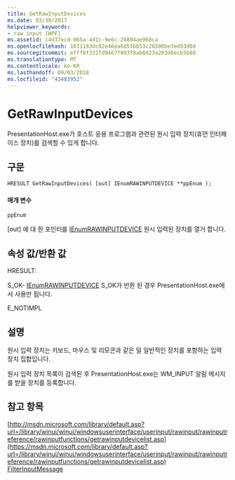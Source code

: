 ```yaml
---
title: GetRawInputDevices
ms.date: 03/30/2017
helpviewer_keywords:
- raw input [WPF]
ms.assetid: c4d37ecd-065a-4d1c-9e6c-26804ae968ca
ms.openlocfilehash: 1611183dc02e46ea6d5fbb53c26500be3ed93d0d
ms.sourcegitcommit: efff8f331fd9467f093f8ab8d23a203d6ecb5b60
ms.translationtype: MT
ms.contentlocale: ko-KR
ms.lasthandoff: 09/03/2018
ms.locfileid: "43483952"
---
```

# <a name="getrawinputdevices"></a>GetRawInputDevices
PresentationHost.exe가 호스트 응용 프로그램과 관련된 원시 입력 장치(휴먼 인터페이스 장치)를 검색할 수 있게 합니다.  
  
## <a name="syntax"></a>구문  
  
```  
HRESULT GetRawInputDevices( [out] IEnumRAWINPUTDEVICE **ppEnum );  
```  
  
#### <a name="parameters"></a>매개 변수  
 `ppEnum`  
  
 [out] 에 대 한 포인터를 [IEnumRAWINPUTDEVICE](../../../../docs/framework/wpf/app-development/ienumrawinputdevice.md) 원시 입력된 장치를 열거 합니다.  
  
## <a name="property-valuereturn-value"></a>속성 값/반환 값  
 HRESULT:  
  
 S_OK- [IEnumRAWINPUTDEVICE](../../../../docs/framework/wpf/app-development/ienumrawinputdevice.md) S_OK가 반환 된 경우 PresentationHost.exe에서 사용만 됩니다.  
  
 E_NOTIMPL  
  
## <a name="remarks"></a>설명  
 원시 입력 장치는 키보드, 마우스 및 리모콘과 같은 덜 일반적인 장치를 포함하는 입력 장치 집합입니다.  
  
 원시 입력 장치 목록이 검색된 후 PresentationHost.exe는 WM_INPUT 알림 메시지를 받을 장치를 등록합니다.  
  
## <a name="see-also"></a>참고 항목  
 [http://msdn.microsoft.com/library/default.asp?url=/library/winui/winui/windowsuserinterface/userinput/rawinput/rawinputreference/rawinputfunctions/getrawinputdevicelist.asp](https://msdn.microsoft.com/library/default.asp?url=/library/winui/winui/windowsuserinterface/userinput/rawinput/rawinputreference/rawinputfunctions/getrawinputdevicelist.asp)  
 [FilterInputMessage](../../../../docs/framework/wpf/app-development/filterinputmessage.md)
